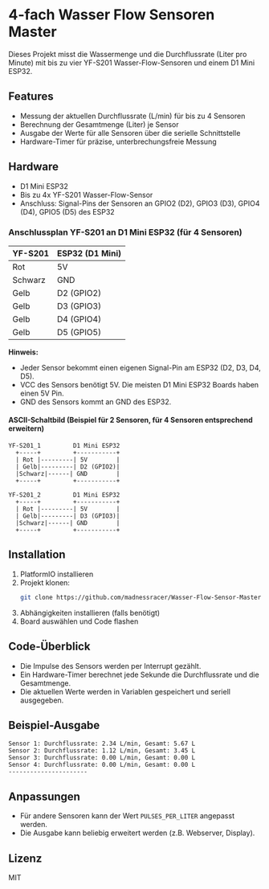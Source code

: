 
# 4-fach Wasser Flow Sensoren Master

Dieses Projekt misst die Wassermenge und die Durchflussrate (Liter pro Minute) mit bis zu vier YF-S201 Wasser-Flow-Sensoren und einem D1 Mini ESP32.


## Features

- Messung der aktuellen Durchflussrate (L/min) für bis zu 4 Sensoren
- Berechnung der Gesamtmenge (Liter) je Sensor
- Ausgabe der Werte für alle Sensoren über die serielle Schnittstelle
- Hardware-Timer für präzise, unterbrechungsfreie Messung


## Hardware

- D1 Mini ESP32
- Bis zu 4x YF-S201 Wasser-Flow-Sensor
- Anschluss: Signal-Pins der Sensoren an GPIO2 (D2), GPIO3 (D3), GPIO4 (D4), GPIO5 (D5) des ESP32


### Anschlussplan YF-S201 an D1 Mini ESP32 (für 4 Sensoren)

| YF-S201 | ESP32 (D1 Mini) |
|---------|-----------------|
| Rot     | 5V              |
| Schwarz | GND             |
| Gelb    | D2 (GPIO2)      |
| Gelb    | D3 (GPIO3)      |
| Gelb    | D4 (GPIO4)      |
| Gelb    | D5 (GPIO5)      |

**Hinweis:**
- Jeder Sensor bekommt einen eigenen Signal-Pin am ESP32 (D2, D3, D4, D5).
- VCC des Sensors benötigt 5V. Die meisten D1 Mini ESP32 Boards haben einen 5V Pin.
- GND des Sensors kommt an GND des ESP32.

#### ASCII-Schaltbild (Beispiel für 2 Sensoren, für 4 Sensoren entsprechend erweitern)

```
YF-S201_1         D1 Mini ESP32
  +-----+         +-----------+
  | Rot |---------| 5V        |
  | Gelb|---------| D2 (GPIO2)|
  |Schwarz|------| GND        |
  +-----+         +-----------+

YF-S201_2         D1 Mini ESP32
  +-----+         +-----------+
  | Rot |---------| 5V        |
  | Gelb|---------| D3 (GPIO3)|
  |Schwarz|------| GND        |
  +-----+         +-----------+
```

## Installation

1. PlatformIO installieren
2. Projekt klonen:
   ```sh
   git clone https://github.com/madnessracer/Wasser-Flow-Sensor-Master.git
   ```
3. Abhängigkeiten installieren (falls benötigt)
4. Board auswählen und Code flashen

## Code-Überblick

- Die Impulse des Sensors werden per Interrupt gezählt.
- Ein Hardware-Timer berechnet jede Sekunde die Durchflussrate und die Gesamtmenge.
- Die aktuellen Werte werden in Variablen gespeichert und seriell ausgegeben.


## Beispiel-Ausgabe

```
Sensor 1: Durchflussrate: 2.34 L/min, Gesamt: 5.67 L
Sensor 2: Durchflussrate: 1.12 L/min, Gesamt: 3.45 L
Sensor 3: Durchflussrate: 0.00 L/min, Gesamt: 0.00 L
Sensor 4: Durchflussrate: 0.00 L/min, Gesamt: 0.00 L
----------------------
```

## Anpassungen

- Für andere Sensoren kann der Wert `PULSES_PER_LITER` angepasst werden.
- Die Ausgabe kann beliebig erweitert werden (z.B. Webserver, Display).

## Lizenz

MIT
